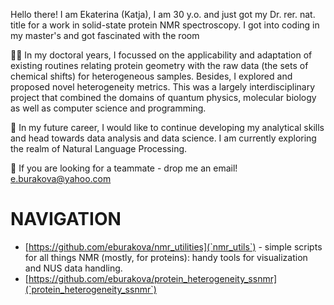 Hello there! I am Ekaterina (Katja), I am 30 y.o. and just got my Dr. rer. nat. title for a work in solid-state protein NMR spectroscopy. 
I got into coding in my master's and got fascinated with the room 

👩‍🎓 In my doctoral years, I focussed on the applicability and adaptation of existing routines relating protein geometry with the raw data (the sets of chemical shifts) for heterogeneous samples. Besides, I explored and proposed novel heterogeneity metrics. 
This was a largely interdisciplinary project that combined the domains of quantum physics, molecular biology as well as computer science and programming.

🌱 In my future career, I would like to continue developing my analytical skills and head towards data analysis and data science. I am currently exploring the realm of Natural Language Processing.

📨 If you are looking for a teammate - drop me an email! e.burakova@yahoo.com

# NAVIGATION

- [https://github.com/eburakova/nmr_utilities](`nmr_utils`) - simple scripts for all things NMR (mostly, for proteins): handy tools for visualization and NUS data handling. 
- [https://github.com/eburakova/protein_heterogeneity_ssnmr](`protein_heterogeneity_ssnmr`)

<!---
eburakova/eburakova is a ✨ special ✨ repository because its `README.md` (this file) appears on your GitHub profile.
You can click the Preview link to take a look at your changes.
--->
